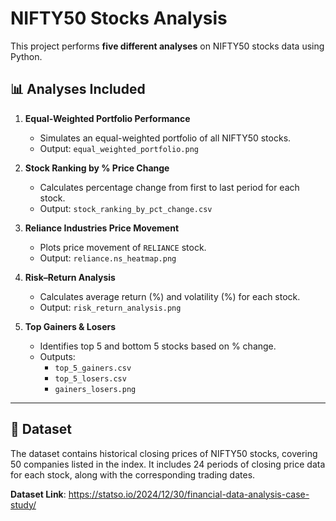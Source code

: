 # NIFTY50 Stocks Analysis

This project performs **five different analyses** on NIFTY50 stocks data using Python.

## 📊 Analyses Included
1. **Equal-Weighted Portfolio Performance**  
   - Simulates an equal-weighted portfolio of all NIFTY50 stocks.
   - Output: `equal_weighted_portfolio.png`

2. **Stock Ranking by % Price Change**  
   - Calculates percentage change from first to last period for each stock.
   - Output: `stock_ranking_by_pct_change.csv`

3. **Reliance Industries Price Movement**  
   - Plots price movement of `RELIANCE` stock.
   - Output: `reliance.ns_heatmap.png`

4. **Risk–Return Analysis**  
   - Calculates average return (%) and volatility (%) for each stock.
   - Output: `risk_return_analysis.png`

5. **Top Gainers & Losers**  
   - Identifies top 5 and bottom 5 stocks based on % change.
   - Outputs:  
     - `top_5_gainers.csv`  
     - `top_5_losers.csv`  
     - `gainers_losers.png`

---
## 📂 Dataset
The dataset contains historical closing prices of NIFTY50 stocks, covering 50 companies listed in the index.
It includes 24 periods of closing price data for each stock, along with the corresponding trading dates.

 **Dataset Link**: https://statso.io/2024/12/30/financial-data-analysis-case-study/
